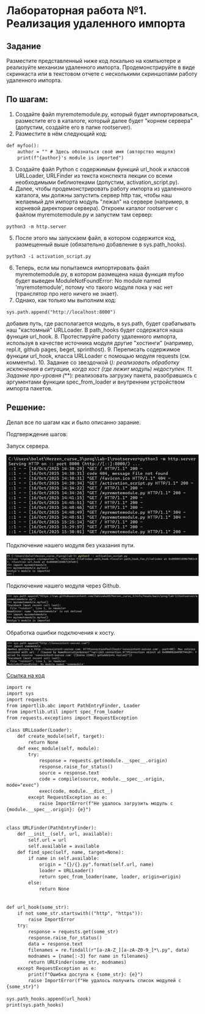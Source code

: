 # Лабораторная работа №1. Реализация удаленного импорта

## Задание

Разместите представленный ниже код локально на компьютере и реализуйте механизм удаленного импорта. Продемонстрируйте в виде скринкаста или в текстовом отчете с несколькими скриншотами работу удаленного импорта.

## По шагам:

1. Создайте файл myremotemodule.py, который будет импортироваться, разместите его в каталоге, который далее будет "корнем сервера" (допустим, создайте его в папке rootserver).
2. Разместите в нём следующий код:
```
def myfoo():
    author = "" # Здесь обознаться своё имя (авторство модуля)
    print(f"{author}'s module is imported")
```
3. Создайте файл Python с содержимым функций url_hook и классов URLLoader, URLFinder из текста конспекта лекции со всеми необходимыми библиотеками (допустим, activation_script.py).
4. Далее, чтобы продемонстрировать работу импорта из удаленного каталога, мы должны запустить сервер http так, чтобы наш желаемый для импорта модуль "лежал" на сервере (например, в корневой директории сервера). Откроем каталог rootserver с файлом myremotemodule.py и запустим там сервер:
```
python3 -m http.server
```
5. После этого мы запускаем файл, в котором содержится код, размещенный выше (обязательно добавление в sys.path_hooks).
```
python3 -i activation_script.py
```
6. Теперь, если мы попытаемся импортировать файл myremotemodule.py, в котором размещена наша функция myfoo будет выведен ModuleNotFoundError: No module named 'myremotemodule', потому что такого модуля пока у нас нет (транслятор про него ничего не знает).
7. Однако, как только мы выполним код:
```
sys.path.append("http://localhost:8000")
```
добавив путь, где располагается модуль, в sys.path, будет срабатывать наш "кастомный" URLLoader. В path_hooks будет содержатся наша функция url_hook.
8. Протестируйте работу удаленного импорта, используя в качестве источника модуля другие "хостинги" (например, repl.it, github pages, beget, sprinthost).
9. Переписать содержимое функции url_hook, класса URLLoader с помощью модуля requests (см. комменты).
10. Задание со звездочкой (*): реализовать обработку исключения в ситуации, когда хост (где лежит модуль) недоступен.
11. Задание про-уровня (***): реализовать загрузку пакета, разобравшись с аргументами функции spec_from_loader и внутренним устройством импорта пакетов.

## Решение:

Делал все по шагам как и было описанно зарание.

Подтверждение шагов:

Запуск сервера.

![1.png](https://github.com/ZabivakaXD/Herzen_curse_3/blob/main/prog/lab-1/img/1.png)

Подключение нашего модуля без указания пути.

![2.png](https://github.com/ZabivakaXD/Herzen_curse_3/blob/main/prog/lab-1/img/2.png)

Подключение нашего модуля через Github.

![3.png](https://github.com/ZabivakaXD/Herzen_curse_3/blob/main/prog/lab-1/img/3.png)

Обработка ошибки подключения к хосту.

![4.png](https://github.com/ZabivakaXD/Herzen_curse_3/blob/main/prog/lab-1/img/4.png)

[Ссылка на код](https://github.com/ZabivakaXD/Herzen_curse_3/blob/main/prog/lab-1/activation_script.py)

```
import re
import sys
import requests
from importlib.abc import PathEntryFinder, Loader
from importlib.util import spec_from_loader
from requests.exceptions import RequestException

class URLLoader(Loader):
    def create_module(self, target):
        return None
    def exec_module(self, module):
        try:
            response = requests.get(module.__spec__.origin)
            response.raise_for_status() 
            source = response.text
            code = compile(source, module.__spec__.origin, mode="exec")
            exec(code, module.__dict__)
        except RequestException as e:
            raise ImportError(f"Не удалось загрузить модуль с {module.__spec__.origin}: {e}")        
        
        
class URLFinder(PathEntryFinder):
    def __init__(self, url, available):
        self.url = url
        self.available = available
    def find_spec(self, name, target=None):
        if name in self.available:
            origin = "{}/{}.py".format(self.url, name)
            loader = URLLoader()
            return spec_from_loader(name, loader, origin=origin)
        else:
            return None
        

def url_hook(some_str):
    if not some_str.startswith(("http", "https")):
        raise ImportError
    try:
        response = requests.get(some_str)
        response.raise_for_status()
        data = response.text
        filenames = re.findall(r"[a-zA-Z_][a-zA-Z0-9_]*\.py", data)
        modnames = {name[:-3] for name in filenames}
        return URLFinder(some_str, modnames)
    except RequestException as e:
        print(f"Ошибка доступа к {some_str}: {e}")
        raise ImportError(f"Не удалось получить список модулей с {some_str}")
    
sys.path_hooks.append(url_hook)
print(sys.path_hooks)
```